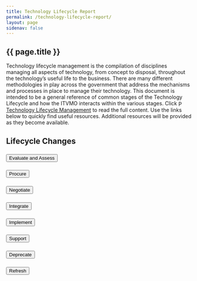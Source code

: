 ```yaml
---
title: Technology Lifecycle Report
permalink: /technology-lifecycle-report/
layout: page
sidenav: false
---
```


<section class="grid-container padding-left-0 padding-right-1">
<h1 class="margin-top-0">{{ page.title }}</h1>
<div class="margin-bottom-2">Technology lifecycle management is the compilation of disciplines managing all aspects of technology, from concept to disposal, throughout the technology’s useful life to the business. There are many different methodologies in play across the government that address the mechanisms and processes in place to manage their technology. This document is intended to be a general reference of common stages of the Technology Lifecycle and how the ITVMO interacts within the various stages. Click <a href="{{site.baseurl}}/assets/files/tlr/TLC-Report-FINAL.pdf"><img src="{{site.baseurl}}/assets/images/icon.pdf.png" class="margin-right-05" width="16" valign="middle" alt="PDF">Technology Lifecycle Management</a> to read the full content. Use the links below to quickly find useful resources. Additional resources will be provided as they become available.</div>
<h2 class="margin-bottom-1">Lifecycle Changes</h2>
<div class="usa-accordion">
      <!-- Use the accurate heading level to maintain the document outline -->
      <h3 class="usa-accordion__heading">
        <button class="usa-accordion__button" aria-expanded="false" aria-controls="b-a1">
          Evaluate and Assess
        </button>
      </h3>
      <div id="b-a1" class="usa-accordion__content" hidden="">
        <div class="grid-row">
            <div class="tablet:grid-col-8 padding-right-2">
            <p>Business analysts and business leadership need to communicate with technology analysts (EA, DA) and technology leadership to brainstorm viable paths forward. It is also the primary point to look for innovation opportunities to improve process, performance and productivity. It is with this understanding that the intersection between the business needs and the technical environment comes to consensus on appropriate technologies to create the solution. The solution does not necessarily imply a 100% new approach. It should leverage existing assets, software, services and technologies to maximize the value to the organization.</p>
            </div>
            <div class="tablet:grid-col-4 container">
            <div class="padding-x-2 radius-lg" style="background-color: #d9e8f6; padding-top: 3px; padding-bottom: 3px;">
                <p class="font-sans-md margin-top-2"><strong>User Story - FAQ</strong></p>
                <p><a href="{{site.baseurl}}/assets/files/tlr/What-vendors-provide-cloud-based-services-that-are-FedRamp-certified-508.pdf"><img src="{{site.baseurl}}/assets/images/icon.pdf.png" class="margin-right-05" width="16" valign="middle" alt="PDF">What vendors provide cloud based services that are FedRamp certified?</a></p>
                <p><a href="{{site.baseurl}}/assets/files/tlr/How-do-BICs-support-small-business-508.pdf"><img src="{{site.baseurl}}/assets/images/icon.pdf.png" class="margin-right-05" width="16" valign="middle" alt="PDF">How do BICs support small business?</a></p>
            </div>
            </div>
        </div>
        <br />
        <div class="clearfix grid-container padding-left-2 padding-right-1">
            <div class="grid-row grid-gap">
                <a href="" aria-label="" class="usa-button btn-primary margin-bottom-1">FedRamp</a>
                <a href="" aria-label="" class="usa-button btn-primary margin-bottom-1">Acquistion Analytics</a>
                <a href="" aria-label="" class="usa-button btn-primary margin-bottom-1">Operational Workbrench</a>
            </div>
        </div>
      </div>
      <!-- Use the accurate heading level to maintain the document outline -->
      <h3 class="usa-accordion__heading">
        <button class="usa-accordion__button" aria-expanded="false" aria-controls="b-a2">
         Procure
        </button>
      </h3>
      <div id="b-a2" class="usa-accordion__content" hidden="">
      <div class="grid-row">
            <div class="tablet:grid-col-8 padding-right-2">
              <p>The procurement stage utilizes the requirements and objectives laid out in the assessment phase. It identifies the necessary technology assets and the logistics/timeline of required purchases, as well as the funding sources/investment for them.</p>
              <p>The appropriate contract vehicles and qualified vendors are evaluated to determine the pool of suppliers that can best fulfill the requirements. Vendor evaluation criteria must meet (but not limited to) the standards of a vendor health assessment which determines:</p>
              <ul>
                <li>Financial stability</li>
                <li>Risk and security assessment</li>
                <li>Supply chain constraints</li>
              </ul>
              <p>It considers resource availability, funding, timeline and other constraints to execute the established plan and move the initiative forward to contract and negotiation.</p>
            </div>
            <div class="tablet:grid-col-4 container">
            <div class="padding-x-2 radius-lg" style="background-color: #d9e8f6; padding-top: 3px; padding-bottom: 3px;">
                <p class="font-sans-md margin-top-2"><strong>User Story - FAQ</strong></p>
                <p><a href="{{site.baseurl}}/assets/files/tlr/What-have-other-agencies-paid-for-a-similar-product-or-service-508.pdf"><img src="{{site.baseurl}}/assets/images/icon.pdf.png" class="margin-right-05" width="16" valign="middle" alt="PDF">What have other agencies paid for a similar product or service?</a></p>
                <p><a href="{{site.baseurl}}/assets/files/tlr/What-are-the-obligations-by-BIC-and-which-agencies-use-them-508.pdf"><img src="{{site.baseurl}}/assets/images/icon.pdf.png" class="margin-right-05" width="16" valign="middle" alt="PDF">What are the obligations by BIC and which agencies use them?</a></p>
                <p><a href="{{site.baseurl}}/assets/files/tlr/What-is-the-OEM-and-vendor-spend-by-agency-508.pdf"><img src="{{site.baseurl}}/assets/images/icon.pdf.png" class="margin-right-05" width="16" valign="middle" alt="PDF">What is the OEM and vendor spend by agency?</a></p>
            </div>
            </div>  
      </div>
      </div>
      <!-- Use the accurate heading level to maintain the document outline -->
      <h3 class="usa-accordion__heading">
        <button class="usa-accordion__button" aria-expanded="false" aria-controls="b-a3">
          Negotiate
        </button>
      </h3>
      <div id="b-a3" class="usa-accordion__content" hidden="">
      <div class="grid-row">
            <div class="tablet:grid-col-8 padding-right-2">
            <p>In the negotiate stage it is important to look at the big picture and understand contracts and contract term periods. This is the stage where consolidation can occur and economies of scale can be leveraged for the organization.</p>
            <p>Although oftentimes impractical, it is useful for the contract period to align with the funding period. It provides for smoother transactions on the financial side over time.
            </p>
            </div>
            <div class="tablet:grid-col-4 container">
            <div class="padding-x-2 radius-lg" style="background-color: #d9e8f6; padding-top: 3px; padding-bottom: 3px;">
                <p class="font-sans-md margin-top-2"><strong>User Story - FAQ</strong></p>
                <p><a href="{{site.baseurl}}/assets/files/tlr/What-is-the-OEM-and-vendor-spend-by-agency-508.pdf"><img src="{{site.baseurl}}/assets/images/icon.pdf.png" class="margin-right-05" width="16" valign="middle" alt="PDF">What have other agencies paid for a similar product or service?</a></p>
             </div>
            </div>  
      </div>
      </div>
      <!-- Use the accurate heading level to maintain the document outline -->
      <h3 class="usa-accordion__heading">
        <button class="usa-accordion__button" aria-expanded="false" aria-controls="b-a4">
          Integrate
        </button>
      </h3>
      <div id="b-a4" class="usa-accordion__content" hidden="">
        <div class="grid-row">
            <div class="tablet:grid-col-8 padding-right-2">
            <p>This stage of the TLC begins the operational lifecycle. It is where considerations around change, down time, risk and operational disruption are evaluated to finalize the implementation plan that integrates into the current technology landscape. Depending on the type of initiative, many different disciplines (ITIL, Service Management, PMI, SDLC, etc) may be engaged to follow through from the design effort to implementation. A critical aspect of this stage of the TLC is inventory tracking and management of assets. Physical assets as well as soft assets, such as software licensing, are inventoried by an auditable process to safeguard the organization’s expenditures and meet compliance (vendor, government) requirements. The inventory and asset management practices established at this point are key to tracking the disposition and dependencies of the items throughout their useful life.</p>
            <p><strong>NOTE:</strong> Links to additional government wide resources will be shown as they become available.</p>
            </div>
            <div class="tablet:grid-col-4 container">
            <div class="padding-x-2 radius-lg" style="background-color: #d9e8f6; padding-top: 3px; padding-bottom: 3px;">
                <p class="font-sans-md margin-top-2"><strong>Agency Specific Resources:</strong></p>
                <p><a href="">Agency specific CMDB, inventory management systems or asset databases will be valuable resources for this stage.</a></p>
             </div>
            </div>  
      </div>
      </div>
      <!-- Use the accurate heading level to maintain the document outline -->
      <h3 class="usa-accordion__heading">
        <button class="usa-accordion__button" aria-expanded="false" aria-controls="b-a5">
          Implement
        </button>
      </h3>
      <div id="b-a5" class="usa-accordion__content" hidden="">
        <div class="grid-row">
            <div class="tablet:grid-col-8 padding-right-2">
            <p>Implementation consists of all the items related to deployment and achieving steady state. This would include all types of quality assurance, regression testing, performance testing, acceptance testing and preparation of production environments. It provides a plan and roadmap that takes the initiative to the point where it is in use and provides value to the organization. Communication to the impacted constituents is critical to the success of the implementation. Whether it is an enterprise-wide system replacement, network speed, architecture change, or simply provisioning a license, the constituents must be informed of the schedule, trained appropriately and understand the impact. The results and execution of the change management plans from the integration stage are critical to the success of the actual deployment.</p>
            <p><strong>NOTE:</strong> Links to additional government wide resources will be shown as they become available.</p>
            </div>
            <div class="tablet:grid-col-4 container">
            <div class="padding-x-2 radius-lg" style="background-color: #d9e8f6; padding-top: 3px; padding-bottom: 3px;">
                <p class="font-sans-md margin-top-2"><strong>Agency Specific Resources:</strong></p>
                <p><a href="">Agency specific PPM tools, project plans and change management plans will be valuable resources for this stage.</a></p>
             </div>
            </div>  
      </div>
      </div>
       <!-- Use the accurate heading level to maintain the document outline -->
      <h3 class="usa-accordion__heading">
        <button class="usa-accordion__button" aria-expanded="false" aria-controls="b-a6">
          Support
        </button>
      </h3>
      <div id="b-a6" class="usa-accordion__content" hidden="">
        <div class="grid-row">
            <div class="tablet:grid-col-8 padding-right-2">
            <p>No technology system or service operates without support. Support provides the basis for long term client success in enabling the mission with technology. Support comes into play in many facets and is likely provided in a tiered structure by the operational team or a specific support team. It includes but is not limited to direct assistance to the client base, ongoing maintenance, patching and upgrades of SaaS systems to the current release. Some support may be implemented by automated tools while other is done manually by the operational or support team.</p>
            <p><strong>NOTE:</strong> Links to additional government wide resources will be shown as they become available.</p>
            </div>
            <div class="tablet:grid-col-4 container">
            <div class="padding-x-2 radius-lg" style="background-color: #d9e8f6; padding-top: 3px; padding-bottom: 3px;">
                <p class="font-sans-md margin-top-2"><strong>Agency Specific Resources:</strong></p>
                <p><a href="">Agency specific support tools, ticketing systems and incident response play an important role within this stage. Data from these systems can provide useful metrics for understanding vendor and product performance.</a></p>
             </div>
            </div>  
      </div>
      </div>
      <!-- Use the accurate heading level to maintain the document outline -->
      <h3 class="usa-accordion__heading">
        <button class="usa-accordion__button" aria-expanded="false" aria-controls="b-a7">
          Deprecate
        </button>
      </h3>
      <div id="b-a7" class="usa-accordion__content" hidden="">
        <div class="grid-row">
            <div class="tablet:grid-col-8 padding-right-2">
            <p>Near the end of the technology lifecycle some technologies themselves or features and functions of the technology may lose favor in light of newer technologies, faster performance, richer feature set, etc. Although the technology may remain available or allowed, at this point it is possibly not secure, not recommended, inefficient, or its shortcomings overshadow its value. This impacts all forms of technology, including software, hardware, systems, architecture and process.</p>
            <p><strong>NOTE:</strong> Links to additional government wide resources will be shown as they become available.</p>
            </div>
            <div class="tablet:grid-col-4 container">
            <div class="padding-x-2 radius-lg" style="background-color: #d9e8f6; padding-top: 3px; padding-bottom: 3px;">
                <p class="font-sans-md margin-top-2"><strong>Agency Specific Resources:</strong></p>
                <p><a href="">Understanding the dependencies from an agency specific CMDB and aligning to the vendor roadmap or upgrade path are key to defining the path forward.</a></p>
             </div>
            </div>  
      </div>
      </div>
      <!-- Use the accurate heading level to maintain the document outline -->
      <h3 class="usa-accordion__heading">
        <button class="usa-accordion__button" aria-expanded="false" aria-controls="b-a8">
          Refresh
        </button>
      </h3>
      <div id="b-a8" class="usa-accordion__content" hidden="">
        <div class="grid-row">
            <div class="tablet:grid-col-8 padding-right-2">
            <p>Whether it is the modernization of old technology to new, or the replacement of existing technology at the end of its lifespan,  it is important to determine the value to the organization and government as an input for evaluating and assessing future technology needs. Refresh objectives are driven by past performance and future business strategies to optimize the devices and system components supporting the goals of the organization. Data gathered from other aspects of the TLC should inform which products or vendors have fallen short of expectation and which products or vendors have exceeded expectation. These data generally relate to physical hardware assets in the areas of network, voice and end user devices but also should apply to software related services.</p>
            <p><strong>NOTE:</strong> Links to additional government wide resources will be shown as they become available.</p>
            </div>
            <div class="tablet:grid-col-4 container">
            <div class="padding-x-2 radius-lg" style="background-color: #d9e8f6; padding-top: 3px; padding-bottom: 3px;">
                <p class="font-sans-md margin-top-2"><strong>Agency Specific Resources:</strong></p>
                <p><a href="">Total Cost of Ownership (TCO) inclusive of support, downtime and repair costs should be weighed against just replacement cost to maximize ROI and value to the agency.</a></p>
             </div>
            </div>  
      </div>
      </div>
</div>
<br />
</section>

